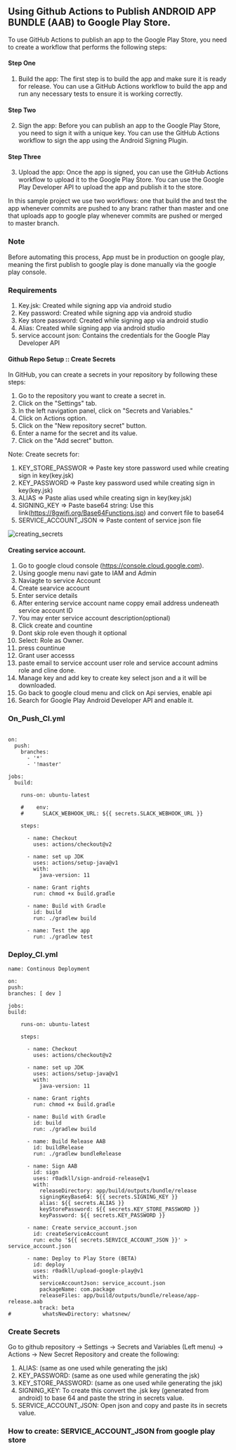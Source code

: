 ## Using Github Actions to Publish ANDROID APP BUNDLE (AAB) to Google Play Store.

To use GitHub Actions to publish an app to the Google Play Store, you need to create a workflow that
performs the following steps:

#### Step One

1. Build the app:
   The first step is to build the app and make sure it is ready for release. You can use a GitHub
   Actions workflow to build the app and run any necessary tests to ensure it is working correctly.


#### Step Two

2. Sign the app:
   Before you can publish an app to the Google Play Store, you need to sign it with a unique key.
   You can use the GitHub Actions workflow to sign the app using the Android Signing Plugin.


#### Step Three

3. Upload the app:
   Once the app is signed, you can use the GitHub Actions workflow to upload it to the Google Play
   Store. You can use the Google Play Developer API to upload the app and publish it to the store.

In this sample project we use two workflows: one that build the and test the app whenever commits are pushed to any branc rather than master and one that uploads app to google play whenever commits are pushed or merged to master branch.

### Note
Before automating this process, App must be in production on google play, meaning the first publish to google play is done manually via the google play console.

### Requirements
1. Key.jsk: Created while signing app via android studio
2. Key password: Created while signing app via android studio
3. Key store password: Created while signing app via android studio
4. Alias: Created while signing app via android studio
5. service account json: Contains the credentials for the Google Play Developer API

#### Github Repo Setup :: Create Secrets

In GitHub, you can create a secrets in your repository by following these steps:

1. Go to the repository you want to create a secret in.
2. Click on the "Settings" tab.
3. In the left navigation panel, click on "Secrets and Variables."
4. Click on Actions option.
5. Click on the "New repository secret" button.
6. Enter a name for the secret and its value.
7. Click on the "Add secret" button.

Note: Create secrets for:
1. KEY_STORE_PASSWOR => Paste key store password used while creating sign in key(key.jsk)
2. KEY_PASSWORD  => Paste key password used while creating sign in key(key.jsk)
3. ALIAS =>  Paste alias used while creating sign in key(key.jsk)
4. SIGNING_KEY => Paste base64 string: Use this link(https://8gwifi.org/Base64Functions.jsp) and convert file to base64
5. SERVICE_ACCOUNT_JSON => Paste content of service json file

![creating_secrets](https://user-images.githubusercontent.com/25560375/219316734-68e3ee2c-9e16-48b2-929a-6fab9ec81b8c.png)


#### Creating service account.

1. Go to google cloud console (https://console.cloud.google.com).
2. Using google menu navi gate to IAM and Admin
3. Naviagte to service Account
4. Create searvice account
5. Enter service details
6. After entering service account name coppy email address undeneath service account ID
7. You may enter service account description(optional)
8. Click create and countine
9. Dont skip role even though it optional
10. Select: Role as Owner.
11. press countinue
12. Grant user accesss
13. paste email to service account user role and service account admins role and cline done.
14. Manage key and add key to create key select json and a it will be downloaded.
15. Go back to google cloud menu and click on Api servies, enable api
16. Search for Google Play Android Developer API and enable it.


### On_Push_CI.yml
```name: Continous Integration

on:
  push:
    branches:
      - '*'
      - '!master'

jobs:
  build:

    runs-on: ubuntu-latest

    #    env:
    #      SLACK_WEBHOOK_URL: ${{ secrets.SLACK_WEBHOOK_URL }}

    steps:

      - name: Checkout
        uses: actions/checkout@v2

      - name: set up JDK
        uses: actions/setup-java@v1
        with:
          java-version: 11

      - name: Grant rights
        run: chmod +x build.gradle

      - name: Build with Gradle
        id: build
        run: ./gradlew build

      - name: Test the app
        run: ./gradlew test

```

### Deploy_CI.yml
```
name: Continous Deployment

on:
push:
branches: [ dev ]

jobs:
build:

    runs-on: ubuntu-latest

    steps:

      - name: Checkout
        uses: actions/checkout@v2

      - name: set up JDK
        uses: actions/setup-java@v1
        with:
          java-version: 11

      - name: Grant rights
        run: chmod +x build.gradle

      - name: Build with Gradle
        id: build
        run: ./gradlew build

      - name: Build Release AAB
        id: buildRelease
        run: ./gradlew bundleRelease

      - name: Sign AAB
        id: sign
        uses: r0adkll/sign-android-release@v1
        with:
          releaseDirectory: app/build/outputs/bundle/release
          signingKeyBase64: ${{ secrets.SIGNING_KEY }}
          alias: ${{ secrets.ALIAS }}
          keyStorePassword: ${{ secrets.KEY_STORE_PASSWORD }}
          keyPassword: ${{ secrets.KEY_PASSWORD }}

      - name: Create service_account.json
        id: createServiceAccount
        run: echo '${{ secrets.SERVICE_ACCOUNT_JSON }}' > service_account.json

      - name: Deploy to Play Store (BETA)
        id: deploy
        uses: r0adkll/upload-google-play@v1
        with:
          serviceAccountJson: service_account.json
          packageName: com.package
          releaseFiles: app/build/outputs/bundle/release/app-release.aab
          track: beta
#          whatsNewDirectory: whatsnew/

```

### Create Secrets
Go to github repository -> Settings -> Secrets and Variables (Left menu) -> Actions -> New Secret Repository and create the following:
1. ALIAS: (same as one used while generating the jsk)
2. KEY_PASSWORD: (same as one used while generating the jsk)
3. KEY_STORE_PASSWORD: (same as one used while generating the jsk)
4. SIGNING_KEY: To create this convert the .jsk key (generated from android) to base 64 and paste the string in secrets value.
5. SERVICE_ACCOUNT_JSON: Open json and copy and paste its in secrets value.

### How to create: SERVICE_ACCOUNT_JSON from google play store


